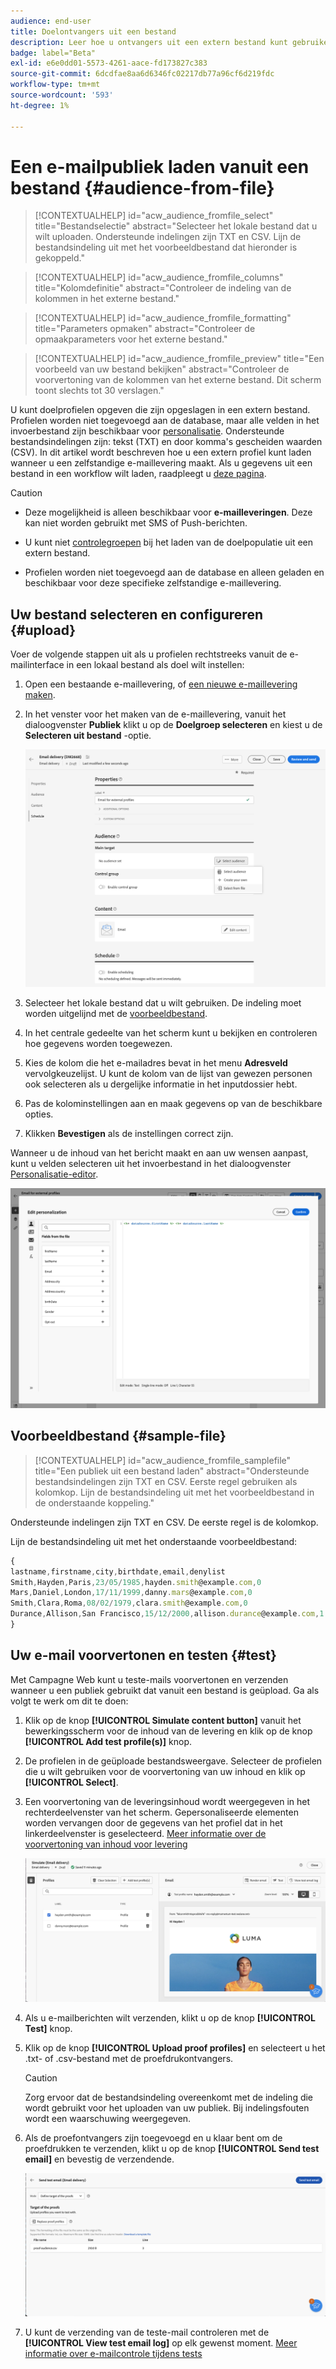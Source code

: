 ```yaml
---
audience: end-user
title: Doelontvangers uit een bestand
description: Leer hoe u ontvangers uit een extern bestand kunt gebruiken om uw e-mailpubliek te maken
badge: label="Beta"
exl-id: e6e0dd01-5573-4261-aace-fd173827c383
source-git-commit: 6dcdfae8aa6d6346fc02217db77a96cf6d219fdc
workflow-type: tm+mt
source-wordcount: '593'
ht-degree: 1%

---
```


# Een e-mailpubliek laden vanuit een bestand {#audience-from-file}

>[!CONTEXTUALHELP]
>id="acw_audience_fromfile_select"
>title="Bestandselectie"
>abstract="Selecteer het lokale bestand dat u wilt uploaden. Ondersteunde indelingen zijn TXT en CSV. Lijn de bestandsindeling uit met het voorbeeldbestand dat hieronder is gekoppeld."

>[!CONTEXTUALHELP]
>id="acw_audience_fromfile_columns"
>title="Kolomdefinitie"
>abstract="Controleer de indeling van de kolommen in het externe bestand."

>[!CONTEXTUALHELP]
>id="acw_audience_fromfile_formatting"
>title="Parameters opmaken"
>abstract="Controleer de opmaakparameters voor het externe bestand."


>[!CONTEXTUALHELP]
>id="acw_audience_fromfile_preview"
>title="Een voorbeeld van uw bestand bekijken"
>abstract="Controleer de voorvertoning van de kolommen van het externe bestand. Dit scherm toont slechts tot 30 verslagen."


U kunt doelprofielen opgeven die zijn opgeslagen in een extern bestand. Profielen worden niet toegevoegd aan de database, maar alle velden in het invoerbestand zijn beschikbaar voor [personalisatie](../personalization/gs-personalization.md). Ondersteunde bestandsindelingen zijn: tekst (TXT) en door komma&#39;s gescheiden waarden (CSV). In dit artikel wordt beschreven hoe u een extern profiel kunt laden wanneer u een zelfstandige e-maillevering maakt. Als u gegevens uit een bestand in een workflow wilt laden, raadpleegt u [deze pagina](../workflows/activities/load-file.md).

>[!CAUTION]
>
>* Deze mogelijkheid is alleen beschikbaar voor **e-mailleveringen**. Deze kan niet worden gebruikt met SMS of Push-berichten.
>
>* U kunt niet [controlegroepen](control-group.md) bij het laden van de doelpopulatie uit een extern bestand.
>
>* Profielen worden niet toegevoegd aan de database en alleen geladen en beschikbaar voor deze specifieke zelfstandige e-maillevering.

## Uw bestand selecteren en configureren {#upload}

Voer de volgende stappen uit als u profielen rechtstreeks vanuit de e-mailinterface in een lokaal bestand als doel wilt instellen:

1. Open een bestaande e-maillevering, of [een nieuwe e-maillevering maken](../email/create-email.md).
1. In het venster voor het maken van de e-maillevering, vanuit het dialoogvenster **Publiek** klikt u op de **Doelgroep selecteren** en kiest u de **Selecteren uit bestand** -optie.

   ![](assets/select-from-file.png)

1. Selecteer het lokale bestand dat u wilt gebruiken. De indeling moet worden uitgelijnd met de [voorbeeldbestand](#sample-file).
1. In het centrale gedeelte van het scherm kunt u bekijken en controleren hoe gegevens worden toegewezen.
1. Kies de kolom die het e-mailadres bevat in het menu **Adresveld** vervolgkeuzelijst. U kunt de kolom van de lijst van gewezen personen ook selecteren als u dergelijke informatie in het inputdossier hebt.
1. Pas de kolominstellingen aan en maak gegevens op van de beschikbare opties.
1. Klikken **Bevestigen** als de instellingen correct zijn.

Wanneer u de inhoud van het bericht maakt en aan uw wensen aanpast, kunt u velden selecteren uit het invoerbestand in het dialoogvenster [Personalisatie-editor](../personalization/gs-personalization.md).

![](assets/select-external-perso.png)

## Voorbeeldbestand {#sample-file}

>[!CONTEXTUALHELP]
>id="acw_audience_fromfile_samplefile"
>title="Een publiek uit een bestand laden"
>abstract="Ondersteunde bestandsindelingen zijn TXT en CSV. Eerste regel gebruiken als kolomkop. Lijn de bestandsindeling uit met het voorbeeldbestand in de onderstaande koppeling."

Ondersteunde indelingen zijn TXT en CSV. De eerste regel is de kolomkop.

Lijn de bestandsindeling uit met het onderstaande voorbeeldbestand:

```javascript
{
lastname,firstname,city,birthdate,email,denylist
Smith,Hayden,Paris,23/05/1985,hayden.smith@example.com,0
Mars,Daniel,London,17/11/1999,danny.mars@example.com,0
Smith,Clara,Roma,08/02/1979,clara.smith@example.com,0
Durance,Allison,San Francisco,15/12/2000,allison.durance@example.com,1
}
```

## Uw e-mail voorvertonen en testen {#test}

Met Campagne Web kunt u teste-mails voorvertonen en verzenden wanneer u een publiek gebruikt dat vanuit een bestand is geüpload. Ga als volgt te werk om dit te doen:

1. Klik op de knop **[!UICONTROL Simulate content button]** vanuit het bewerkingsscherm voor de inhoud van de levering en klik op de knop **[!UICONTROL Add test profile(s)]** knop.

1. De profielen in de geüploade bestandsweergave. Selecteer de profielen die u wilt gebruiken voor de voorvertoning van uw inhoud en klik op **[!UICONTROL Select]**.

1. Een voorvertoning van de leveringsinhoud wordt weergegeven in het rechterdeelvenster van het scherm. Gepersonaliseerde elementen worden vervangen door de gegevens van het profiel dat in het linkerdeelvenster is geselecteerd. [Meer informatie over de voorvertoning van inhoud voor levering](../preview-test/preview-content.md)

   ![](assets/file-upload-preview.png)

1. Als u e-mailberichten wilt verzenden, klikt u op de knop **[!UICONTROL Test]** knop.

1. Klik op de knop **[!UICONTROL Upload proof profiles]** en selecteert u het .txt- of .csv-bestand met de proefdrukontvangers.

   >[!CAUTION]
   >
   >Zorg ervoor dat de bestandsindeling overeenkomt met de indeling die wordt gebruikt voor het uploaden van uw publiek. Bij indelingsfouten wordt een waarschuwing weergegeven.

1. Als de proefontvangers zijn toegevoegd en u klaar bent om de proefdrukken te verzenden, klikt u op de knop **[!UICONTROL Send test email]** en bevestig de verzendende.

   ![](assets/file-upload-test.png)

1. U kunt de verzending van de teste-mail controleren met de **[!UICONTROL View test email log]** op elk gewenst moment. [Meer informatie over e-mailcontrole tijdens tests](../preview-test/test-deliveries.md#access-test-deliveries)
